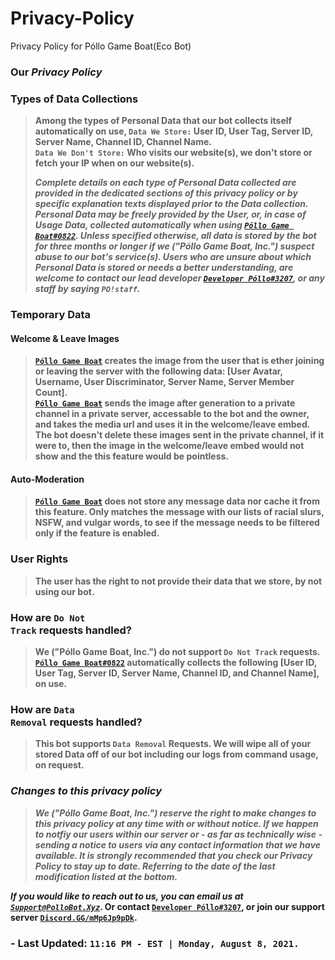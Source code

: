 # Privacy-Policy
Privacy Policy for Póllo Game Boat(Eco Bot)

### <strong>Our <i>Privacy Policy</i></strong>

### <b>Types of Data Collections</b>

<blockquote>
<p><b>Among the types of Personal Data that our bot collects itself automatically on use, <code>Data We Store:</code> User ID, User Tag, Server ID, Server Name, Channel ID, Channel Name.<br><code>Data We Don't Store:</code> Who visits our website(s), we don't store or fetch your IP when on our website(s).<b></p>

<p><strong><b><i>Complete details on each type of Personal Data collected are provided in the dedicated sections of this privacy policy or by specific explanation texts displayed prior to the Data collection.
Personal Data may be freely provided by the User, or, in case of Usage Data, collected automatically when using <a href="https://discord.com/users/815345379952033812"><code>Póllo Game Boat#0822</code></a>.  
Unless specified otherwise, all data is stored by the bot for three months or longer if we ("Póllo Game Boat, Inc.") suspect abuse to our bot's service(s).  Users who are unsure about which Personal Data is stored or needs a better understanding, are welcome to contact our lead developer <a href="https://discord.com/users/786297097308864593"><code>Developer Póllo#3207</code></a>, or any staff by saying <code>PO!staff</code>.</i></b></strong></p>
</blockquote>
  
### <b>Temporary Data<b>
  
#### <b>Welcome & Leave Images</b><br>
  
<blockquote>
<p><b><a href="https://discord.com/users/815345379952033812"><code>Póllo Game Boat</code></a> creates the image from the user that is ether joining or leaving the server with the following data: [User Avatar, Username, User Discriminator, Server Name, Server Member Count].  </b><br><a href="https://discord.com/users/815345379952033812"><code>Póllo Game Boat</code></a> sends the image after generation to a private channel in a private server, accessable to the bot and the owner, and takes the media url and uses it in the welcome/leave embed.  The bot doesn't delete these images sent in the private channel, if it were to, then the image in the welcome/leave embed would not show and the this feature would be pointless.</p>
</blockquote>

#### <b>Auto-Moderation</b><br>

<blockquote>
<p><b><a href="https://discord.com/users/815345379952033812"><code>Póllo Game Boat</code></a> does not store any message data nor cache it from this feature.  Only matches the message with our lists of racial slurs, NSFW, and vulgar words, to see if the message needs to be filtered only if the feature is enabled.</b></p>
</blockquote>

### <b>User Rights</b></h4>

<blockquote>
  <p><strong><b>The user has the right to not provide their data that we store, by not using our bot.</strong></b></p>
</blockquote>

### <b>How are <code>Do Not Track</code> requests handled?</b></h4>

<blockquote>
  <p><strong><b>We ("Póllo Game Boat, Inc.") do not support <code>Do Not Track</code> requests.  <a href="https://discord.com/users/815345379952033812"><code>Póllo Game Boat#0822</code></a> automatically collects the following [User ID, User Tag, Server ID, Server Name, Channel ID, and Channel Name], on use.</strong></b></p>
</blockquote>

### <b>How are <code>Data Removal</code> requests handled?</b></h4>

<blockquote>
  <p><strong><b>This bot supports <code>Data Removal</code> Requests.
We will wipe all of your stored Data off of our bot including our logs from command usage, on request.</strong></b></p>
</blockquote>

### <b><i>Changes to this privacy policy</i></b>

<blockquote>
<p><strong><b><i>We ("Póllo Game Boat, Inc.") reserve the right to make changes to this privacy policy at any time with or without notice.  If we happen to notfiy our users within our server or - as far as technically wise - sending a notice to users via any contact information that we have available. 
It is strongly recommended that you check our Privacy Policy to stay up to date.  Referring to the date of the last modification listed at the bottom.</i></strong></b></p>
</blockquote>


<p><strong><b><i>If you would like to reach out to us, you can email us at <a href="mailto:Support@PolloBot.Xyz"><code>Support@PolloBot.Xyz</code></a></i>.  Or contact <a href="https://discord.com/users/786297097308864593"><code>Developer Póllo#3207</code></a>, or join our support server <a href="https://discord.gg/mMp6Jp9pDk"><code>Discord.GG/mMp6Jp9pDk</code></a>.</strong></b></p>

### - Last Updated: <code>11:16 PM - EST | Monday, August 8, 2021.  </code>
